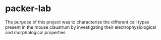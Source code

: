 # packer-lab
The purpose of this project was to characterise the different cell types present in the mouse claustrum by investigating their electrophysiological and morphological properties 
